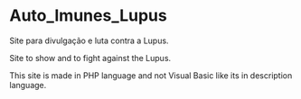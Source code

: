 # Auto_Imunes_Lupus
Site para divulgação e luta contra a Lupus.

Site to show and to fight against the Lupus.

This site is made in PHP language and not Visual Basic like its in description language.

